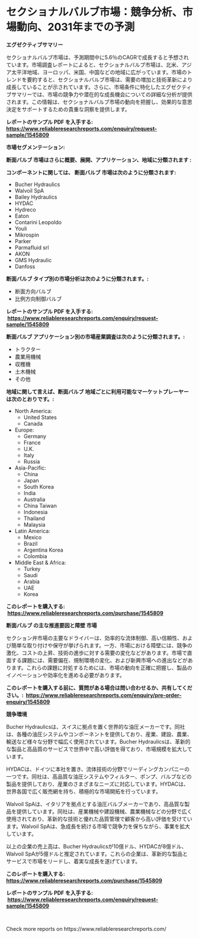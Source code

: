 <p><h1>セクショナルバルブ市場：競争分析、市場動向、2031年までの予測</h1></p><p><strong>エグゼクティブサマリー</strong></p>
<p><p>セクショナルバルブ市場は、予測期間中に5.6％のCAGRで成長すると予想されています。市場調査レポートによると、セクショナルバルブ市場は、北米、アジア太平洋地域、ヨーロッパ、米国、中国などの地域に広がっています。市場のトレンドを要約すると、セクショナルバルブ市場は、需要の増加と技術革新により成長していることが示されています。さらに、市場条件に特化したエグゼクティブサマリーでは、市場の競争力や潜在的な成長機会についての詳細な分析が提供されます。この情報は、セクショナルバルブ市場の動向を把握し、効果的な意思決定をサポートするための貴重な洞察を提供します。</p></p>
<p><strong>レポートのサンプル PDF を入手する: <a href="https://www.reliableresearchreports.com/enquiry/request-sample/1545809">https://www.reliableresearchreports.com/enquiry/request-sample/1545809</a></strong></p>
<p><strong>市場セグメンテーション:</strong></p>
<p><strong> 断面バルブ 市場はさらに概要、展開、アプリケーション、地域に分類されます :</strong></p>
<p><strong>コンポーネントに関しては、 断面バルブ 市場は次のように分類されます: &nbsp;</strong></p>
<p><ul><li>Bucher Hydraulics</li><li>Walvoil SpA</li><li>Bailey Hydraulics</li><li>HYDAC</li><li>Hydreco</li><li>Eaton</li><li>Contarini Leopoldo</li><li>Youli</li><li>Mikrospin</li><li>Parker</li><li>Parmafluid srl</li><li>AKON</li><li>GMS Hydraulic</li><li>Danfoss</li></ul></p>
<p><strong> 断面バルブ タイプ別の市場分析は次のように分類されます。:</strong></p>
<p><ul><li>断面方向バルブ</li><li>比例方向制御バルブ</li></ul></p>
<p><strong>レポートのサンプル PDF を入手する: &nbsp;<a href="https://www.reliableresearchreports.com/enquiry/request-sample/1545809">https://www.reliableresearchreports.com/enquiry/request-sample/1545809</a></strong></p>
<p><strong> 断面バルブ アプリケーション別の市場産業調査は次のように分類されます。:</strong></p>
<p><ul><li>トラクター</li><li>農業用機械</li><li>収穫機</li><li>土木機械</li><li>その他</li></ul></p>
<p><strong>地域に関して言えば、断面バルブ 地域ごとに利用可能なマーケットプレーヤーは次のとおりです。:</strong></p>
<p><ul>
    <li>
        North America:
        <ul>
            <li>United States</li>
            <li>Canada</li>
        </ul>
    </li>
    <li>
        Europe:
        <ul>
            <li>Germany</li>
            <li>France</li>
            <li>U.K.</li>
            <li>Italy</li>
            <li>Russia</li>
        </ul>
    </li>
    <li>
        Asia-Pacific:
        <ul>
            <li>China</li>
            <li>Japan</li>
            <li>South Korea</li>
            <li>India</li>
            <li>Australia</li>
            <li>China Taiwan</li>
            <li>Indonesia</li>
            <li>Thailand</li>
            <li>Malaysia</li>
        </ul>
    </li>
    <li>
        Latin America:
        <ul>
            <li>Mexico</li>
            <li>Brazil</li>
            <li>Argentina Korea</li>
            <li>Colombia</li>
        </ul>
    </li>
    <li>
        Middle East & Africa:
        <ul>
            <li>Turkey</li>
            <li>Saudi</li>
            <li>Arabia</li>
            <li>UAE</li>
            <li>Korea</li>
        </ul>
    </li>
    </ul></p>
<p><strong>このレポートを購入する: &nbsp;<a href="https://www.reliableresearchreports.com/purchase/1545809">https://www.reliableresearchreports.com/purchase/1545809</a></strong></p>
<p><strong>断面バルブ の主な推進要因と障壁 市場</strong></p>
<p><p>セクション弁市場の主要なドライバーは、効率的な流体制御、高い信頼性、および簡単な取り付けや保守が挙げられます。一方、市場における障壁には、競争の激化、コストの上昇、技術の進歩に対する需要の変化などがあります。市場で直面する課題には、需要偏在、規制環境の変化、および新興市場への進出などがあります。これらの課題に対処するためには、市場の動向を正確に把握し、製品のイノベーションや効率化を進める必要があります。</p></p>
<p><strong>このレポートを購入する前に、質問がある場合は問い合わせるか、共有してください。:&nbsp; <a href="https://www.reliableresearchreports.com/enquiry/pre-order-enquiry/1545809">https://www.reliableresearchreports.com/enquiry/pre-order-enquiry/1545809</a></strong></p>
<p><strong>競争環境</strong></p>
<p><p>Bucher Hydraulicsは、スイスに拠点を置く世界的な油圧メーカーです。同社は、各種の油圧システムやコンポーネントを提供しており、産業、建設、農業、輸送など様々な分野で幅広く使用されています。Bucher Hydraulicsは、革新的な製品と高品質のサービスで世界中で高い評価を得ており、市場規模を拡大しています。</p><p>HYDACは、ドイツに本社を置き、流体技術の分野でリーディングカンパニーの一つです。同社は、高品質な油圧システムやフィルター、ポンプ、バルブなどの製品を提供しており、産業のさまざまなニーズに対応しています。HYDACは、世界各国で広く販売網を持ち、積極的な市場開拓を行っています。</p><p>Walvoil SpAは、イタリアを拠点とする油圧バルブメーカーであり、高品質な製品を提供しています。同社は、産業機械や建設機械、農業機械などの分野で広く使用されており、革新的な技術と優れた品質管理で顧客から高い評価を受けています。Walvoil SpAは、急成長を続ける市場で競争力を保ちながら、事業を拡大しています。</p><p>以上の企業の売上高は、Bucher Hydraulicsが10億ドル、HYDACが8億ドル、Walvoil SpAが5億ドルと推定されています。これらの企業は、革新的な製品とサービスで市場をリードし、着実な成長を遂げています。</p></p>
<p><strong>このレポートを購入する: &nbsp; <a href="https://www.reliableresearchreports.com/purchase/1545809">https://www.reliableresearchreports.com/purchase/1545809</a></strong></p>
<p><strong>レポートのサンプル PDF を入手する: &nbsp;<a href="https://www.reliableresearchreports.com/enquiry/request-sample/1545809">https://www.reliableresearchreports.com/enquiry/request-sample/1545809</a></strong><strong></strong></p>
<p>&nbsp;</p>
<p>Check more reports on https://www.reliableresearchreports.com/</p>